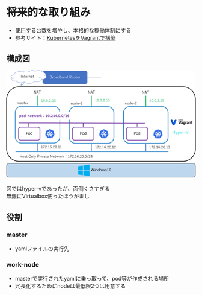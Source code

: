 # 将来的な取り組み
- 使用する台数を増やし、本格的な稼働体制にする
- 参考サイト：[KubernetesをVagrantで構築](https://qiita.com/MahoTakara/items/28cd766d0447140b7ae3)

## 構成図
![diagram](kube-diagram.png)

図ではhyper-vであったが、面倒くさすぎる<br>
無難にVirtualbox使ったほうがまし

## 役割
### master
- yamlファイルの実行先

### work-node
- masterで実行されたyamlに乗っ取って、pod等が作成される場所
- 冗長化するためにnodeは最低限2つは用意する
